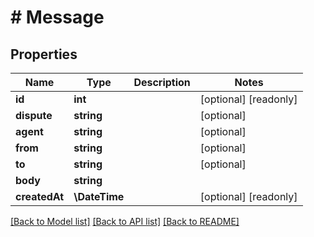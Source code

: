 # # Message

## Properties

Name | Type | Description | Notes
------------ | ------------- | ------------- | -------------
**id** | **int** |  | [optional] [readonly]
**dispute** | **string** |  | [optional]
**agent** | **string** |  | [optional]
**from** | **string** |  | [optional]
**to** | **string** |  | [optional]
**body** | **string** |  |
**createdAt** | **\DateTime** |  | [optional] [readonly]

[[Back to Model list]](../../README.md#models) [[Back to API list]](../../README.md#endpoints) [[Back to README]](../../README.md)
